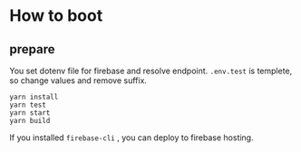 # How to boot

## prepare

You set dotenv file for firebase and resolve endpoint.
```.env.test``` is templete, so change values and remove suffix.


```
yarn install
yarn test
yarn start
yarn build
```

If you installed ```firebase-cli``` , you can deploy to firebase hosting.
